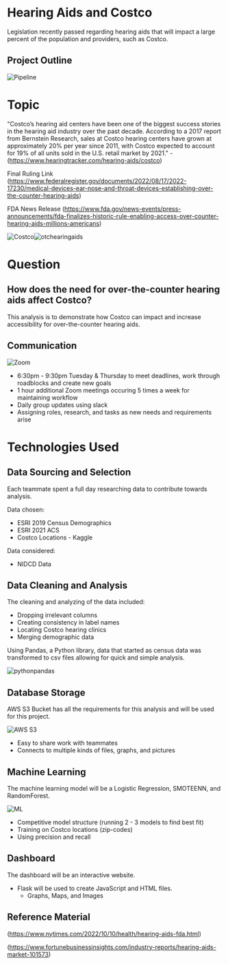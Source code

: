 # Hearing Aids and Costco 

Legislation recently passed regarding hearing aids that will impact a large percent of the population and providers, such as Costco. 

## Project Outline
![Pipeline](https://user-images.githubusercontent.com/106329824/199606706-a92d6417-19fc-495e-b349-e9605f09f8c2.png)



# Topic
"Costco’s hearing aid centers have been one of the biggest success stories in the hearing aid industry over the past decade. According to a 2017 report from Bernstein Research, sales at Costco hearing centers have grown at approximately 20% per year since 2011, with Costco expected to account for 19% of all units sold in the U.S. retail market by 2021." - (https://www.hearingtracker.com/hearing-aids/costco)

Final Ruling Link
(https://www.federalregister.gov/documents/2022/08/17/2022-17230/medical-devices-ear-nose-and-throat-devices-establishing-over-the-counter-hearing-aids)

FDA News Release
(https://www.fda.gov/news-events/press-announcements/fda-finalizes-historic-rule-enabling-access-over-counter-hearing-aids-millions-americans)

![Costco](https://user-images.githubusercontent.com/106329824/198686685-262efbd1-3de0-4bf0-88a5-2c8d7df4ffd9.png)![otchearingaids](https://user-images.githubusercontent.com/106329824/199606602-171e9107-1f56-42ec-9bdd-1b2b28147a59.jpg)  

# Question
## How does the need for over-the-counter hearing aids affect Costco?
This analysis is to demonstrate how Costco can impact and increase accessibility for over-the-counter hearing aids. 

## Communication
![Zoom](https://user-images.githubusercontent.com/106329824/198689305-eaff54cd-e6a1-408b-a853-ab3342e8430e.jpg)


* 6:30pm - 9:30pm Tuesday & Thursday to meet deadlines, work through roadblocks and create new goals
* 1 hour additional Zoom meetings occuring 5 times a week for maintaining workflow
* Daily group updates using slack
* Assigning roles, research, and tasks as new needs and requirements arise

# Technologies Used

## Data Sourcing and Selection
Each teammate spent a full day researching data to contribute towards analysis.

Data chosen: 
* ESRI 2019 Census Demographics
* ESRI 2021 ACS
* Costco Locations - Kaggle

Data considered: 
* NIDCD Data


## Data Cleaning and Analysis
The cleaning and analyzing of the data included:
* Dropping irrelevant columns
* Creating consistency in label names
* Locating Costco hearing clinics
* Merging demographic data 

Using Pandas, a Python library, data that started as census data was transformed to csv files allowing for quick and simple analysis.


![pythonpandas](https://user-images.githubusercontent.com/106329824/198712252-15bc5708-b21f-42c9-962d-f5e414c02b97.jpg)



## Database Storage
AWS S3 Bucket has all the requirements for this analysis and will be used for this project.

![AWS S3](https://user-images.githubusercontent.com/106329824/198686111-b3f238c1-1930-44ac-9c12-cb1bc2f3882d.jpg)


* Easy to share work with teammates
* Connects to multiple kinds of files, graphs, and pictures

## Machine Learning
The machine learning model will be a Logistic Regression, SMOTEENN, and RandomForest.  

![ML](https://user-images.githubusercontent.com/106329824/198689906-7dbebcf9-14e0-456e-b50f-7dab7ee06345.jpg)


* Competitive model structure (running 2 - 3 models to find best fit)
* Training on Costco locations (zip-codes)
* Using precision and recall

## Dashboard
The dashboard will be an interactive website. 
* Flask will be used to create JavaScript and HTML files.
  * Graphs, Maps, and Images

## Reference Material
(https://www.nytimes.com/2022/10/10/health/hearing-aids-fda.html)

(https://www.fortunebusinessinsights.com/industry-reports/hearing-aids-market-101573)
